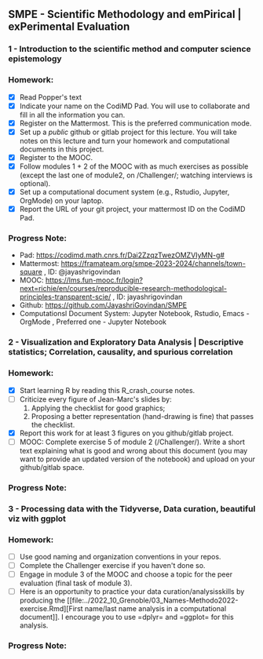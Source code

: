 ## SMPE - Scientific Methodology and emPirical | exPerimental Evaluation
### 1 - Introduction to the scientific method and computer science epistemology
### Homework:
- [x] Read Popper's text
- [x] Indicate your name on the CodiMD Pad. You will use to collaborate and fill in all the information you can.
- [x] Register on the Mattermost. This is the preferred communication mode.
- [x] Set up a *public* github or gitlab project for this lecture. You will take notes on this lecture and turn your homework and computational documents in this project.
- [x] Register to the MOOC.
- [x] Follow modules 1 + 2 of the MOOC with as much exercises as possible (except the last one of module2, on /Challenger/; watching interviews is optional).
- [x] Set up a computational document system (e.g., Rstudio, Jupyter, OrgMode) on your laptop.
- [x] Report the URL of your git project, your mattermost ID on the CodiMD Pad.

### Progress Note:
- Pad: https://codimd.math.cnrs.fr/Dai2ZzqzTwezOMZVIyMN-g#
- Mattermost: https://framateam.org/smpe-2023-2024/channels/town-square , ID: @jayashrigovindan
- MOOC: https://lms.fun-mooc.fr/login?next=richie/en/courses/reproducible-research-methodological-principles-transparent-scie/ , ID: jayashrigovindan
- Github: https://github.com/JayashriGovindan/SMPE 
- Computationsl Document System: Jupyter Notebook, Rstudio, Emacs - OrgMode , Preferred one - Jupyter Notebook

### 2 - Visualization and Exploratory Data Analysis | Descriptive statistics; Correlation, causality, and spurious correlation
### Homework:
- [x] Start learning R by reading this R_crash_course notes.
- [ ] Criticize every figure of Jean-Marc's slides by:
   1. Applying the checklist for good graphics;
   2. Proposing a better representation (hand-drawing is fine) that passes the checklist.
 - [x] Report this work for at least 3 figures on you github/gitlab project.
 - [ ] MOOC: Complete exercise 5 of module 2 (/Challenger/). Write a short text explaining what is good and wrong about this document (you may want to provide an updated version of the notebook) and upload on your github/gitlab space.
       
### Progress Note:

### 3 - Processing data with the Tidyverse, Data curation, beautiful viz with ggplot
### Homework:
- [ ] Use good naming and organization conventions in your repos.
- [ ] Complete the Challenger exercise if you haven't done so.
- [ ] Engage in module 3 of the MOOC and choose a topic for the peer evaluation (final task of module 3).
- [ ] Here is an opportunity to practice your data curation/analysisskills by producing the [[file:../2022_10_Grenoble/03_Names-Methodo2022-exercise.Rmd][First name/last name analysis in a computational document]]. I encourage you to use =dplyr= and =ggplot= for this analysis.
      
### Progress Note:

